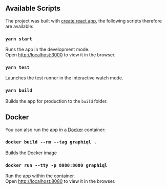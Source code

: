## Available Scripts

The project was built with [create react app](https://github.com/facebook/create-react-app), the following scripts  therefore are available:

### `yarn start`

Runs the app in the development mode.<br>
Open [http://localhost:3000](http://localhost:3000) to view it in the browser.

### `yarn test`

Launches the test runner in the interactive watch mode.

### `yarn build`

Builds the app for production to the `build` folder.

## Docker

You can also run the app in a [Docker](https://www.docker.com/) container:

### `docker build --rm --tag graphiql .`

Builds the Docker image

### `docker run --tty -p 8080:8080 graphiql`

Run the app within the container.<br>
Open [http://localhost:8080](http://localhost:8080) to view it in the browser.
